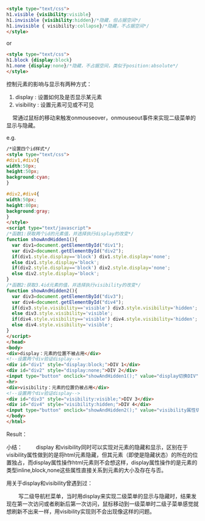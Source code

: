 ```html
<style type="text/css">
h1.visible {visibility:visible}
h1.invisible {visibility:hidden}/*隐藏，但占据空间*/
h1.invisible { visibility:collapse}/*隐藏，不占据空间*/
</style>
```
or
```html
<style type="text/css">
h1.block {display:block}
h1.none {display:none}/*隐藏，不占据空间，类似于position:absolute*/
</style>
```

控制元素的影响与显示有两种方式：

1. display : 设置如何及是否显示某元素
2. visibility : 设置元素可见或不可见

    常通过鼠标的移动来触发onmouseover，onmouseout事件来实现二级菜单的显示与隐藏。

e.g.
```html
/*设置四个id样式*/
<style type="text/css">
#div1,#div3{
width:50px;
height:50px;
background:cyan;
}

#div2,#div4{
width:50px;
height:80px;
background:gray;
}
</style>
<script type="text/javascript">
/*函数1:获取两个id的元素值，并选择执行display的改变*/
function showAndHidden1(){
  var div1=document.getElementById("div1");
  var div2=document.getElementById("div2");
  if(div1.style.display=='block') div1.style.display='none';
  else div1.style.display='block';
  if(div2.style.display=='block') div2.style.display='none';
  else div2.style.display='block';
}
/*函数2:获取3.4id元素的值，并选择执行visibility的改变*/
function showAndHidden2(){
  var div3=document.getElementById("div3");
  var div4=document.getElementById("div4");
  if(div3.style.visibility=='visible') div3.style.visibility='hidden';
  else div3.style.visibility='visible';
  if(div4.style.visibility=='visible') div4.style.visibility='hidden';
  else div4.style.visibility='visible';
}
</script>
</head>
<body>
<div>display：元素的位置不被占用</div>
<!--设置两个div验证display-->
<div id="div1" style="display:block;">DIV 1</div>
<div id="div2" style="display:none;">DIV 2</div>
<input type="button" onclick="showAndHidden1();" value="display切换DIV" />
<hr>
<div>visibility：元素的位置仍被占用</div>
<!--设置两个div验证display--> 
<div id="div3" style="visibility:visible;">DIV 3</div>
<div id="div4" style="visibility:hidden;">DIV 4</div>
<input type="button" onclick="showAndHidden2();" value="visibility属性切换DIV "/>
</body>
</html>
```

Result：

小结：
        display 和visibility同时可以实现对元素的隐藏和显示，区别在于visibility属性做到的是将html元素隐藏，但其元素（即使是隐藏状态）的所在的位置独占，而display属性操作html元素则不会想这样，display属性操作的是元素的类型inline,block,none这些属性直接关系到元素的大小及存在与否。

用关于display和visibility曾遇到过：

        写二级导航栏菜单，当时用display来实现二级菜单的显示与隐藏时，结果发现在第一次访问或者刷新后第一次访问，鼠标移动到一级菜单时二级子菜单感觉就想刷新不出来一样，用visibility实现则不会出现像这样的问题。